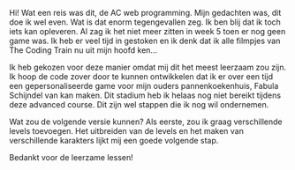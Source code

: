 Hi! 
Wat een reis was dit, de AC web programming. Mijn gedachten was, dit doe ik wel even. Wat is dat enorm tegengevallen zeg. Ik ben blij dat ik toch iets
kan opleveren. Al zag ik het niet meer zitten in week 5 toen er nog geen game was. Ik heb er veel tijd in gestoken en ik denk dat ik alle filmpjes van
The Coding Train nu uit mijn hoofd ken... 

Ik heb gekozen voor deze manier omdat mij dit het meest leerzaam zou zijn. Ik hoop de code zover door te kunnen ontwikkelen dat ik er over een tijd een 
gepersonaliseerde game voor mijn ouders pannenkoekenhuis, Fabula Schijndel van kan maken. Dit stadium heb ik helaas nog niet bereikt tijdens deze advanced
course. Dit zijn wel stappen die ik nog wil ondernemen. 

Wat zou de volgende versie kunnen?
Als eerste, zou ik graag verschillende levels toevoegen. Het uitbreiden van de levels en het maken van verschillende karakters lijkt mij een goede volgende stap. 

Bedankt voor de leerzame lessen!
